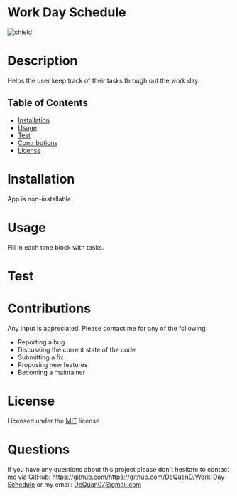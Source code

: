 # Work Day Schedule 
  ![shield](https://img.shields.io/badge/License-MIT-success)
  # Description
  Helps the user keep track of their tasks through out the work day.

  ## Table of Contents
 * [Installation](#installation)
 * [Usage](#usage)
 * [Test](#test)
 * [Contributions](#contributions)
 * [License](#license)

  # Installation
  App is non-installable

  # Usage
  Fill in each time block with tasks.

  # Test
  

  # Contributions
  Any input is appreciated. Please contact me for any of the following:
 - Reporting a bug
 - Discussing the current state of the code
 - Submitting a fix
 - Proposing new features
 - Becoming a maintainer

  # License
 Licensed under the  [MIT](https://opensource.org/licenses/MIT) license
 

  # Questions

  If you have any questions about this project please don't hesitate to contact me via GitHub: https://github.com/https://github.com/DeQuanD/Work-Day-Schedule or my email: DeQuan07@gmail.com

